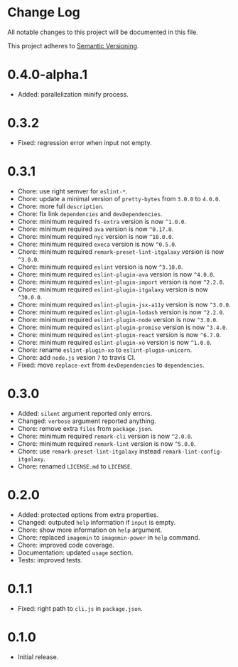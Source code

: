 # Change Log

All notable changes to this project will be documented in this file.

This project adheres to [Semantic Versioning](http://semver.org/).

# 0.4.0-alpha.1

- Added: parallelization minify process.

# 0.3.2

- Fixed: regression error when input not empty.

# 0.3.1

- Chore: use right semver for `eslint-*`.
- Chore: update a minimal version of `pretty-bytes` from `3.0.0` to `4.0.0`.
- Chore: more full `description`.
- Chore: fix link `dependencies` and `devDependencies`.
- Chore: minimum required `fs-extra` version is now `^1.0.0`.
- Chore: minimum required `ava` version is now `^0.17.0`.
- Chore: minimum required `nyc` version is now `^10.0.0`.
- Chore: minimum required `execa` version is now `^0.5.0`.
- Chore: minimum required `remark-preset-lint-itgalaxy` version is now `^3.0.0`.
- Chore: minimum required `eslint` version is now `^3.10.0`.
- Chore: minimum required `eslint-plugin-ava` version is now `^4.0.0`.
- Chore: minimum required `eslint-plugin-import` version is now `^2.2.0`.
- Chore: minimum required `eslint-plugin-itgalaxy` version is now `^30.0.0`.
- Chore: minimum required `eslint-plugin-jsx-a11y` version is now `^3.0.0`.
- Chore: minimum required `eslint-plugin-lodash` version is now `^2.2.0`.
- Chore: minimum required `eslint-plugin-node` version is now `^3.0.0`.
- Chore: minimum required `eslint-plugin-promise` version is now `^3.4.0`.
- Chore: minimum required `eslint-plugin-react` version is now `^6.7.0`.
- Chore: minimum required `eslint-plugin-xo` version is now `^1.0.0`.
- Chore: rename `eslint-plugin-xo` to `eslint-plugin-unicorn`.
- Chore: add `node.js` vesion `7` to travis CI.
- Fixed: move `replace-ext` from `devDependencies` to `dependencies`.

# 0.3.0

- Added: `silent` argument reported only errors.
- Changed: `verbose` argument reported anything.
- Chore: remove extra `files` from `package.json`.
- Chore: minimum required `remark-cli` version is now `^2.0.0`.
- Chore: minimum required `remark-lint` version is now `^5.0.0`.
- Chore: use `remark-preset-lint-itgalaxy` instead `remark-lint-config-itgalaxy`.
- Chore: renamed `LICENSE.md` to `LICENSE`.

# 0.2.0

- Added: protected options from extra properties.
- Changed: outputed `help` information if `input` is empty.
- Chore: show more information on `help` argument.
- Chore: replaced `imagemin` to `imagemin-power` in `help` command.
- Chore: improved code coverage.
- Documentation: updated `usage` section.
- Tests: improved tests.

# 0.1.1

- Fixed: right path to `cli.js` in `package.json`.

# 0.1.0

- Initial release.
